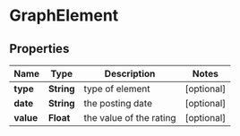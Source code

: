 

# GraphElement


## Properties

| Name | Type | Description | Notes |
|------------ | ------------- | ------------- | -------------|
|**type** | **String** | type of element |  [optional] |
|**date** | **String** | the posting date |  [optional] |
|**value** | **Float** | the value of the rating |  [optional] |



